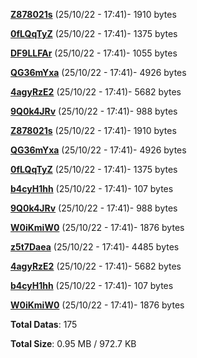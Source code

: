 [**Z878021s**](/data/Z878021s.txt) (25/10/22 - 17:41)- 1910 bytes

[**0fLQqTyZ**](/data/0fLQqTyZ.txt) (25/10/22 - 17:41)- 1375 bytes

[**DF9LLFAr**](/data/DF9LLFAr.txt) (25/10/22 - 17:41)- 1055 bytes

[**QG36mYxa**](/data/QG36mYxa.txt) (25/10/22 - 17:41)- 4926 bytes

[**4agyRzE2**](/data/4agyRzE2.txt) (25/10/22 - 17:41)- 5682 bytes

[**9Q0k4JRv**](/data/9Q0k4JRv.txt) (25/10/22 - 17:41)- 988 bytes

[**Z878021s**](/data/Z878021s.txt) (25/10/22 - 17:41)- 1910 bytes

[**QG36mYxa**](/data/QG36mYxa.txt) (25/10/22 - 17:41)- 4926 bytes

[**0fLQqTyZ**](/data/0fLQqTyZ.txt) (25/10/22 - 17:41)- 1375 bytes

[**b4cyH1hh**](/data/b4cyH1hh.txt) (25/10/22 - 17:41)- 107 bytes

[**9Q0k4JRv**](/data/9Q0k4JRv.txt) (25/10/22 - 17:41)- 988 bytes

[**W0iKmiW0**](/data/W0iKmiW0.txt) (25/10/22 - 17:41)- 1876 bytes

[**z5t7Daea**](/data/z5t7Daea.txt) (25/10/22 - 17:41)- 4485 bytes

[**4agyRzE2**](/data/4agyRzE2.txt) (25/10/22 - 17:41)- 5682 bytes

[**b4cyH1hh**](/data/b4cyH1hh.txt) (25/10/22 - 17:41)- 107 bytes

[**W0iKmiW0**](/data/W0iKmiW0.txt) (25/10/22 - 17:41)- 1876 bytes

**Total Datas**: 175

**Total Size**: 0.95 MB / 972.7 KB